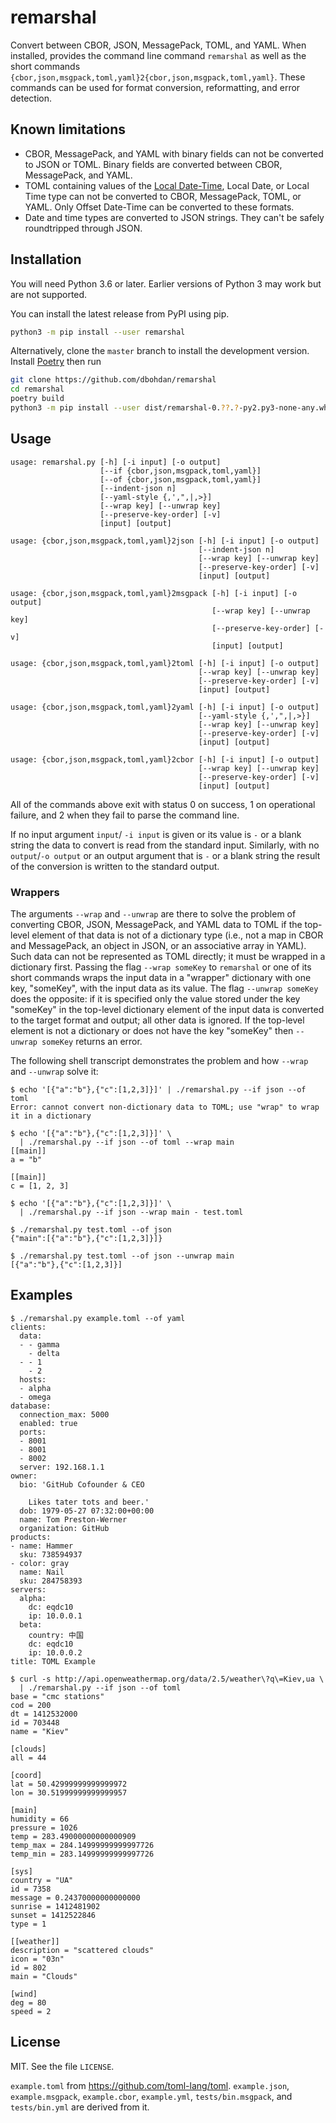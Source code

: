 # remarshal

Convert between CBOR, JSON, MessagePack, TOML, and YAML.  When installed,
provides the command line command `remarshal` as well as the short commands
`{cbor,json,msgpack,toml,yaml}2{cbor,json,msgpack,toml,yaml}`.  These commands
can be used for format conversion, reformatting, and error detection.

## Known limitations

* CBOR, MessagePack, and YAML with binary fields can not be converted to JSON
or TOML.  Binary fields are converted between CBOR, MessagePack, and YAML.
* TOML containing values of the
[Local Date-Time](https://toml.io/en/v1.0.0-rc.1#local-date-time), Local Date,
or Local Time type can not be converted to CBOR, MessagePack, TOML, or YAML.
Only Offset Date-Time can be converted to these formats.
* Date and time types are converted to JSON strings.  They can't be safely
roundtripped through JSON.

## Installation

You will need Python 3.6 or later.  Earlier versions of Python 3 may work but
are not supported.

You can install the latest release from PyPI using pip.

```sh
python3 -m pip install --user remarshal
```

Alternatively, clone the `master` branch to install the development version.
Install [Poetry](https://github.com/python-poetry/poetry) then run

```sh
git clone https://github.com/dbohdan/remarshal
cd remarshal
poetry build
python3 -m pip install --user dist/remarshal-0.??.?-py2.py3-none-any.whl
```

## Usage

```
usage: remarshal.py [-h] [-i input] [-o output]
                    [--if {cbor,json,msgpack,toml,yaml}]
                    [--of {cbor,json,msgpack,toml,yaml}]
                    [--indent-json n]
                    [--yaml-style {,',",|,>}]
                    [--wrap key] [--unwrap key]
                    [--preserve-key-order] [-v]
                    [input] [output]
```

```
usage: {cbor,json,msgpack,toml,yaml}2json [-h] [-i input] [-o output]
                                          [--indent-json n]
                                          [--wrap key] [--unwrap key]
                                          [--preserve-key-order] [-v]
                                          [input] [output]
```

```
usage: {cbor,json,msgpack,toml,yaml}2msgpack [-h] [-i input] [-o output]
                                             [--wrap key] [--unwrap key]
                                             [--preserve-key-order] [-v]
                                             [input] [output]
```

```
usage: {cbor,json,msgpack,toml,yaml}2toml [-h] [-i input] [-o output]
                                          [--wrap key] [--unwrap key]
                                          [--preserve-key-order] [-v]
                                          [input] [output]
```

```
usage: {cbor,json,msgpack,toml,yaml}2yaml [-h] [-i input] [-o output]
                                          [--yaml-style {,',",|,>}]
                                          [--wrap key] [--unwrap key]
                                          [--preserve-key-order] [-v]
                                          [input] [output]
```

```
usage: {cbor,json,msgpack,toml,yaml}2cbor [-h] [-i input] [-o output]
                                          [--wrap key] [--unwrap key]
                                          [--preserve-key-order] [-v]
                                          [input] [output]
```


All of the commands above exit with status 0 on success, 1 on operational
failure, and 2 when they fail to parse the command line.

If no input argument `input`/ `-i input` is given or its value is `-` or
a blank string the data to convert is read from the standard input.  Similarly,
with no `output`/`-o output` or an output argument that is `-` or a blank
string the result of the conversion is written to the standard output.

### Wrappers

The arguments `--wrap` and `--unwrap` are there to solve the problem of
converting CBOR, JSON, MessagePack, and YAML data to TOML if the top-level
element of that data is not of a dictionary type (i.e., not a map in CBOR and
MessagePack, an object in JSON, or an associative array in YAML).
Such data can not be represented as TOML directly; it must be wrapped in a
dictionary first.  Passing the flag `--wrap someKey` to `remarshal` or one of
its short commands wraps the input data in a "wrapper" dictionary with one key,
"someKey", with the input data as its value.  The flag `--unwrap someKey` does
the opposite: if it is specified only the value stored under the key "someKey"
in the top-level dictionary element of the input data is converted to the
target format and output; all other data is ignored.  If the top-level element
is not a dictionary or does not have the key "someKey" then `--unwrap someKey`
returns an error.

The following shell transcript demonstrates the problem and how `--wrap` and
`--unwrap` solve it:

```
$ echo '[{"a":"b"},{"c":[1,2,3]}]' | ./remarshal.py --if json --of toml
Error: cannot convert non-dictionary data to TOML; use "wrap" to wrap it in a dictionary

$ echo '[{"a":"b"},{"c":[1,2,3]}]' \
  | ./remarshal.py --if json --of toml --wrap main
[[main]]
a = "b"

[[main]]
c = [1, 2, 3]

$ echo '[{"a":"b"},{"c":[1,2,3]}]' \
  | ./remarshal.py --if json --wrap main - test.toml

$ ./remarshal.py test.toml --of json
{"main":[{"a":"b"},{"c":[1,2,3]}]}

$ ./remarshal.py test.toml --of json --unwrap main
[{"a":"b"},{"c":[1,2,3]}]
```

## Examples

```
$ ./remarshal.py example.toml --of yaml
clients:
  data:
  - - gamma
    - delta
  - - 1
    - 2
  hosts:
  - alpha
  - omega
database:
  connection_max: 5000
  enabled: true
  ports:
  - 8001
  - 8001
  - 8002
  server: 192.168.1.1
owner:
  bio: 'GitHub Cofounder & CEO

    Likes tater tots and beer.'
  dob: 1979-05-27 07:32:00+00:00
  name: Tom Preston-Werner
  organization: GitHub
products:
- name: Hammer
  sku: 738594937
- color: gray
  name: Nail
  sku: 284758393
servers:
  alpha:
    dc: eqdc10
    ip: 10.0.0.1
  beta:
    country: 中国
    dc: eqdc10
    ip: 10.0.0.2
title: TOML Example

$ curl -s http://api.openweathermap.org/data/2.5/weather\?q\=Kiev,ua \
  | ./remarshal.py --if json --of toml
base = "cmc stations"
cod = 200
dt = 1412532000
id = 703448
name = "Kiev"

[clouds]
all = 44

[coord]
lat = 50.42999999999999972
lon = 30.51999999999999957

[main]
humidity = 66
pressure = 1026
temp = 283.49000000000000909
temp_max = 284.14999999999997726
temp_min = 283.14999999999997726

[sys]
country = "UA"
id = 7358
message = 0.24370000000000000
sunrise = 1412481902
sunset = 1412522846
type = 1

[[weather]]
description = "scattered clouds"
icon = "03n"
id = 802
main = "Clouds"

[wind]
deg = 80
speed = 2
```

## License

MIT.  See the file `LICENSE`.

`example.toml` from <https://github.com/toml-lang/toml>.  `example.json`,
`example.msgpack`, `example.cbor`, `example.yml`, `tests/bin.msgpack`,
and `tests/bin.yml` are derived from it.
